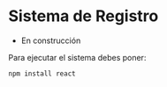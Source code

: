 <h1>Sistema de Registro</h1>

- En construcción

Para ejecutar el sistema debes poner: 

```npm install react```


